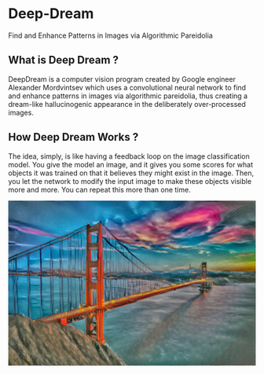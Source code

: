 # Deep-Dream
Find and Enhance Patterns in Images via Algorithmic Pareidolia

## What is Deep Dream ?

DeepDream is a computer vision program created by Google engineer Alexander Mordvintsev which uses a convolutional neural network to find and enhance patterns in images via algorithmic pareidolia, thus creating a dream-like hallucinogenic appearance in the deliberately over-processed images.

## How Deep Dream Works ?

The idea, simply, is like having a feedback loop on the image classification model. You give the model an image, and it gives you some scores for what objects it was trained on that it believes they might exist in the image. Then, you let the network to modify the input image to make these objects visible more and more. You can repeat this more than one time.

<p align="center">
<img src="https://github.com/crypto-code/Style-Transfer/blob/master/assets/gate_final.jpg" width="600" align="middle" />   </p>
